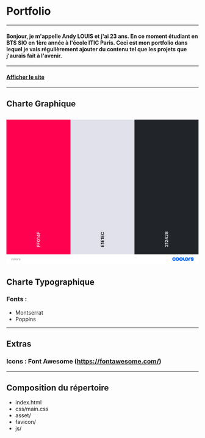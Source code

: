 # Portfolio
---------------
#### Bonjour, je m'appelle Andy LOUIS et j'ai 23 ans. En ce moment étudiant en BTS SIO en 1ère année à l'école ITIC Paris. Ceci est mon portfolio dans lequel je vais régulièrement ajouter du contenu tel que les projets que j'aurais fait à l'avenir.
---------------
#### [Afficher le site](https://andyl94.github.io/Current_Portfolio/)
---------------
## Charte Graphique
![Palette](asset/palette.png)
---------------
## Charte Typographique
### Fonts :
- Montserrat
- Poppins
---------------
## Extras
### Icons : Font Awesome (https://fontawesome.com/)
---------------
## Composition du répertoire
* index.html
* css/main.css
* asset/
* favicon/
* js/